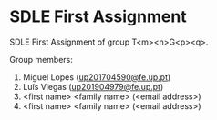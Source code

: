 # SDLE First Assignment

SDLE First Assignment of group T&lt;m&gt;&lt;n&gt;G&lt;p&gt;&lt;q&gt;.

Group members:

1. Miguel Lopes (up201704590@fe.up.pt)
2. Luís Viegas (up201904979@fe.up.pt)
3. &lt;first name&gt; &lt;family name&gt; (&lt;email address&gt;)
4. &lt;first name&gt; &lt;family name&gt; (&lt;email address&gt;)
